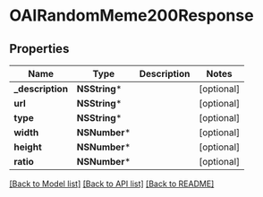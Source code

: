 # OAIRandomMeme200Response

## Properties
Name | Type | Description | Notes
------------ | ------------- | ------------- | -------------
**_description** | **NSString*** |  | [optional] 
**url** | **NSString*** |  | [optional] 
**type** | **NSString*** |  | [optional] 
**width** | **NSNumber*** |  | [optional] 
**height** | **NSNumber*** |  | [optional] 
**ratio** | **NSNumber*** |  | [optional] 

[[Back to Model list]](../README.md#documentation-for-models) [[Back to API list]](../README.md#documentation-for-api-endpoints) [[Back to README]](../README.md)


